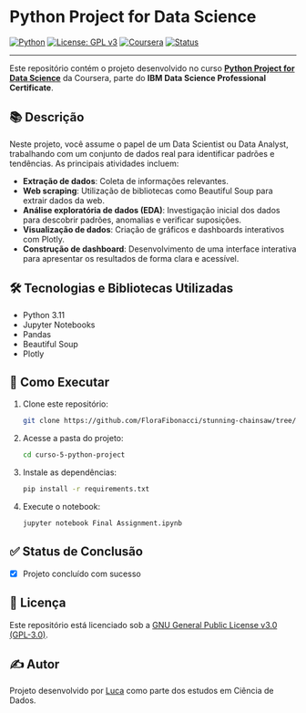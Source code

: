 
# Python Project for Data Science

[![Python](https://img.shields.io/badge/Python-3.11-blue.svg)](https://www.python.org/)
[![License: GPL v3](https://img.shields.io/badge/License-GPLv3-blue.svg)](https://www.gnu.org/licenses/gpl-3.0)
[![Coursera](https://img.shields.io/badge/Coursera-IBM%20Data%20Science-blue.svg)](https://www.coursera.org/learn/python-project-for-data-science)
[![Status](https://img.shields.io/badge/Status-Concluído-brightgreen.svg)]()

---

Este repositório contém o projeto desenvolvido no curso **[Python Project for Data Science](https://www.coursera.org/learn/python-project-for-data-science)** da Coursera, parte do **IBM Data Science Professional Certificate**.

## 📚 Descrição

Neste projeto, você assume o papel de um Data Scientist ou Data Analyst, trabalhando com um conjunto de dados real para identificar padrões e tendências. As principais atividades incluem:

- **Extração de dados**: Coleta de informações relevantes.
- **Web scraping**: Utilização de bibliotecas como Beautiful Soup para extrair dados da web.
- **Análise exploratória de dados (EDA)**: Investigação inicial dos dados para descobrir padrões, anomalias e verificar suposições.
- **Visualização de dados**: Criação de gráficos e dashboards interativos com Plotly.
- **Construção de dashboard**: Desenvolvimento de uma interface interativa para apresentar os resultados de forma clara e acessível.

## 🛠️ Tecnologias e Bibliotecas Utilizadas

- Python 3.11
- Jupyter Notebooks
- Pandas
- Beautiful Soup
- Plotly

## 🚀 Como Executar

1. Clone este repositório:
   ```bash
   git clone https://github.com/FloraFibonacci/stunning-chainsaw/tree/972dc3ebb8a03f3c6f6f39142d521d9a28785d2c/ibm-data-science-projects/curso-5-python-project.git
   ```

2. Acesse a pasta do projeto:
   ```bash
   cd curso-5-python-project
   ```

3. Instale as dependências:
   ```bash
   pip install -r requirements.txt
   ```

4. Execute o notebook:
   ```bash
   jupyter notebook Final Assignment.ipynb
   ```

## ✅ Status de Conclusão

- [x] Projeto concluído com sucesso

## 📄 Licença

Este repositório está licenciado sob a [GNU General Public License v3.0 (GPL-3.0)](LICENSE).

## ✍️ Autor

Projeto desenvolvido por [Luca](https://github.com/FloraFibonacci) como parte dos estudos em Ciência de Dados.
